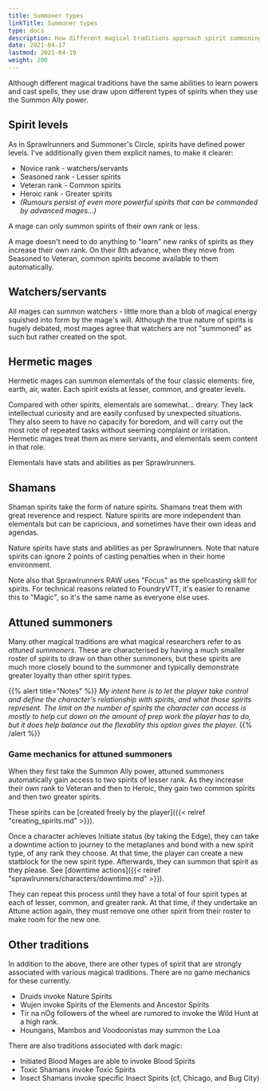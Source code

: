 ```yaml
---
title: Summoner types
linkTitle: Summoner types
type: docs
description: How different magical traditions approach spirit summoning
date: 2021-04-17
lastmod: 2021-04-19
weight: 200
---
```


Although different magical traditions have the same abilities to learn powers and cast spells, they use draw upon different types of spirits when they use the Summon Ally power.

## Spirit levels

As in Sprawlrunners and Summoner's Circle, spirits have defined power levels. I've additionally given them explicit names, to make it clearer:

* Novice rank - watchers/servants
* Seasoned rank - Lesser spirits
* Veteran rank - Common spirits
* Heroic rank - Greater spirits
* *(Rumours persist of even more powerful spirits that can be commanded by advanced mages...)*

A mage can only summon spirits of their own rank or less.

A mage doesn't need to do anything to "learn" new ranks of spirits as they increase their own rank. On their 8th advance, when they move from Seasoned to Veteran, common spirits become available to them automatically.

## Watchers/servants

All mages can summon watchers - little more than a blob of magical energy squished into form by the mage's will. Although the true nature of spirits is hugely debated, most mages agree that watchers are not "summoned" as such but rather created on the spot.

## Hermetic mages

Hermetic mages can summon elementals of the four classic elements: fire, earth, air, water. Each spirit exists at lesser, common, and greater levels. 

Compared with other spirits, elementals are somewhat... dreary. They lack intellectual curiosity and are easily confused by unexpected situations. They also seem to have no capacity for boredom, and will carry out the most rote of repeated tasks without seeming complaint or irritation. Hermetic mages treat them as mere servants, and elementals seem content in that role.

Elementals have stats and abilities as per Sprawlrunners.

## Shamans

Shaman spirits take the form of nature spirits. Shamans treat them with great reverence and  respect. Nature spirits are more independent than elementals but can be capricious, and sometimes have their own ideas and agendas.

Nature spirits have stats and abilities as per Sprawlrunners. Note that nature spirits can ignore 2 points of casting penalties when in their home environment.

Note also that Sprawlrunners RAW uses "Focus" as the spellcasting skill for spirits. For technical reasons related to FoundryVTT, it's easier to rename this to "Magic", so it's the same name as everyone else uses.

## Attuned summoners

Many other magical traditions are what magical researchers refer to as *attuned summoners*. These are characterised by having a much smaller roster of spirits to draw on than other summoners, but these spirits are much more closely bound to the summoner and typically demonstrate greater loyalty than other spirit types.

{{% alert title="Notes" %}}
*My intent here is to let the player take control and define the character's relationship with spirits, and what those spirits represent. The limit on the number of spirits the character can access is mostly to help cut down on the amount of prep work the player has to do, but it does help balance out the flexablity this option gives the player.*
{{% /alert %}} 

### Game mechanics for attuned summoners

When they first take the Summon Ally power, attuned summoners automatically gain access to two spirits of lesser rank. As they increase their own rank to Veteran and then to Heroic, they gain two common spirits and then two greater spirits.

These spirits can be [created freely by the player]({{< relref "creating_spirits.md" >}}).

Once a character achieves Initiate status (by taking the Edge), they can take a downtime action to journey to the metaplanes and bond with a new spirit type, of any rank they choose. At that time, the player can create a new statblock for the new spirit type. Afterwards, they can summon that spirit as they please. See [downtime actions]({{< relref "sprawlrunners/characters/downtime.md" >}}).

They can repeat this process until they have a total of four spirit types at each of lesser, common, and greater rank. At that time, if they undertake an Attune action again, they must remove one other spirit from their roster to make room for the new one.

## Other traditions

In addition to the above, there are other types of spirit that are strongly associated with various magical traditions. There are no game mechanics for these currently.

* Druids invoke Nature Spirits
* Wujen invoke Spirits of the Elements and Ancestor Spirits
* Tír na nÓg followers of the wheel are rumored to invoke the Wild Hunt at a high rank.
* Houngans, Mambos and Voodoonistas may summon the Loa

There are also traditions associated with dark magic:

* Initiated Blood Mages are able to invoke Blood Spirits
* Toxic Shamans invoke Toxic Spirits
* Insect Shamans invoke specific Insect Spirits (cf, Chicago, and Bug City)